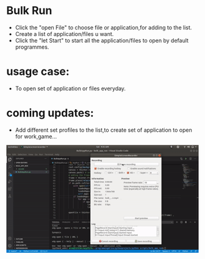 # Bulk Run

- Click the "open File" to choose file or application,for adding to the list.
- Create a list of application/files u want.
- Click the "let Start" to start all the application/files to open by default programmes.

# usage case:

- To open set of application or files everyday.

# coming updates:

- Add different set profiles to the list,to create set of application to open for work,game...

![](working.gif)
